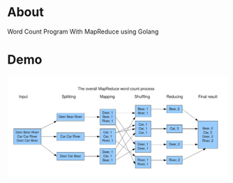 # About
Word Count Program With MapReduce using Golang

# Demo
<p align="center">
  <a href="" rel="noopener">
 <img src="https://github.com/mhomran/word_count/raw/master/assets/mapreduce.png" alt="MapReduce"></a>
</p>
